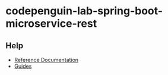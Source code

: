 # codepenguin-lab-spring-boot-microservice-rest

## Help

* [Reference Documentation](HELP.md#reference-documentation)
* [Guides](HELP.md#guides)
